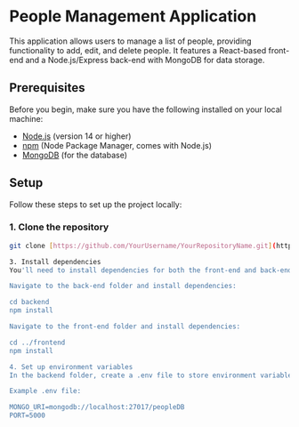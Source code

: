 # People Management Application

This application allows users to manage a list of people, providing functionality to add, edit, and delete people. It features a React-based front-end and a Node.js/Express back-end with MongoDB for data storage.

## Prerequisites

Before you begin, make sure you have the following installed on your local machine:

- [Node.js](https://nodejs.org/) (version 14 or higher)
- [npm](https://www.npmjs.com/) (Node Package Manager, comes with Node.js)
- [MongoDB](https://www.mongodb.com/) (for the database)

## Setup

Follow these steps to set up the project locally:

### 1. Clone the repository

```bash
git clone [https://github.com/YourUsername/YourRepositoryName.git](https://github.com/MhdNour24/people-management.git)

3. Install dependencies
You'll need to install dependencies for both the front-end and back-end.

Navigate to the back-end folder and install dependencies:

cd backend
npm install

Navigate to the front-end folder and install dependencies:

cd ../frontend
npm install

4. Set up environment variables
In the backend folder, create a .env file to store environment variables required for the server, such as database connection details.

Example .env file:

MONGO_URI=mongodb://localhost:27017/peopleDB
PORT=5000
